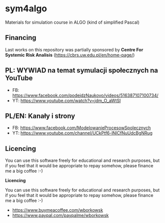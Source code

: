 # sym4algo
Materials for simulation course in ALGO (kind of simplified Pascal)

## Financing

Last works on this repository was partially sponsored by 
__Centre For Systemic Risk Analisis__
(https://cbrs.uw.edu.pl/en/home-page/)

## PL: WYWIAD na temat symulacji społecznych na YouTube

* FB: https://www.facebook.com/podejdzNaukovo/videos/516387107100734/
* YT: https://www.youtube.com/watch?v=jdm_O_aWtSI


## PL/EN: Kanały i strony

* FB: https://www.facebook.com/ModelowanieProcesowSpolecznych
* YT: https://www.youtube.com/channel/UCkPtf6-lNlCfNuUdcBgNRug

## Licencing

You can use this software freely for educational and research purposes, 
but if you feel that it would be appropriate to repay somehow, 
please finance me a big coffee :-)

**Licencing**

You can use this software freely for educational and research purposes, 
but if you feel that it would be appropriate to repay somehow, please finance me a big coffee :-)

* https://www.buymeacoffee.com/wborkowsk
* https://www.paypal.com/paypalme/wborkowsk



